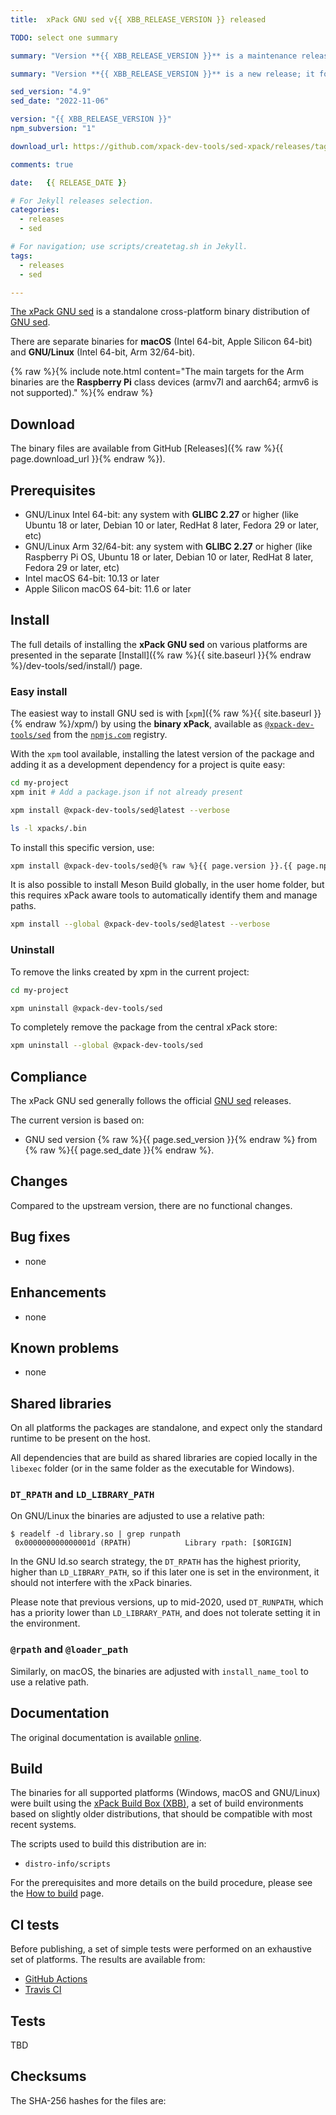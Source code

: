 ```yaml
---
title:  xPack GNU sed v{{ XBB_RELEASE_VERSION }} released

TODO: select one summary

summary: "Version **{{ XBB_RELEASE_VERSION }}** is a maintenance release; it fixes <...>."

summary: "Version **{{ XBB_RELEASE_VERSION }}** is a new release; it follows the upstream release."

sed_version: "4.9"
sed_date: "2022-11-06"

version: "{{ XBB_RELEASE_VERSION }}"
npm_subversion: "1"

download_url: https://github.com/xpack-dev-tools/sed-xpack/releases/tag/v{{ XBB_RELEASE_VERSION }}/

comments: true

date:   {{ RELEASE_DATE }}

# For Jekyll releases selection.
categories:
  - releases
  - sed

# For navigation; use scripts/createtag.sh in Jekyll.
tags:
  - releases
  - sed

---
```


[The xPack GNU sed](https://xpack.github.io/sed/)
is a standalone cross-platform binary distribution of
[GNU sed](https://www.gnu.org/software/sed/).

There are separate binaries for
**macOS** (Intel 64-bit, Apple Silicon 64-bit)
and **GNU/Linux** (Intel 64-bit, Arm 32/64-bit).

{% raw %}{% include note.html content="The main targets for the Arm binaries
are the **Raspberry Pi** class devices (armv7l and aarch64;
armv6 is not supported)." %}{% endraw %}

## Download

The binary files are available from GitHub [Releases]({% raw %}{{ page.download_url }}{% endraw %}).

## Prerequisites

- GNU/Linux Intel 64-bit: any system with **GLIBC 2.27** or higher
  (like Ubuntu 18 or later, Debian 10 or later, RedHat 8 later,
  Fedora 29 or later, etc)
- GNU/Linux Arm 32/64-bit: any system with **GLIBC 2.27** or higher
  (like Raspberry Pi OS, Ubuntu 18 or later, Debian 10 or later, RedHat 8 later,
  Fedora 29 or later, etc)
- Intel macOS 64-bit: 10.13 or later
- Apple Silicon macOS 64-bit: 11.6 or later

## Install

The full details of installing the **xPack GNU sed** on various platforms
are presented in the separate
[Install]({% raw %}{{ site.baseurl }}{% endraw %}/dev-tools/sed/install/) page.

### Easy install

The easiest way to install GNU sed is with
[`xpm`]({% raw %}{{ site.baseurl }}{% endraw %}/xpm/)
by using the **binary xPack**, available as
[`@xpack-dev-tools/sed`](https://www.npmjs.com/package/@xpack-dev-tools/sed)
from the [`npmjs.com`](https://www.npmjs.com) registry.

With the `xpm` tool available, installing
the latest version of the package and adding it as
a development dependency for a project is quite easy:

```sh
cd my-project
xpm init # Add a package.json if not already present

xpm install @xpack-dev-tools/sed@latest --verbose

ls -l xpacks/.bin
```

To install this specific version, use:

```sh
xpm install @xpack-dev-tools/sed@{% raw %}{{ page.version }}.{{ page.npm_subversion }}{% endraw %} --verbose
```

It is also possible to install Meson Build globally, in the user home folder,
but this requires xPack aware tools to automatically identify them and
manage paths.

```sh
xpm install --global @xpack-dev-tools/sed@latest --verbose
```

### Uninstall

To remove the links created by xpm in the current project:

```sh
cd my-project

xpm uninstall @xpack-dev-tools/sed
```

To completely remove the package from the central xPack store:

```sh
xpm uninstall --global @xpack-dev-tools/sed
```

## Compliance

The xPack GNU sed generally follows the official
[GNU sed](https://www.gnu.org/software/sed/) releases.

The current version is based on:

- GNU sed version {% raw %}{{ page.sed_version }}{% endraw %}
from {% raw %}{{ page.sed_date }}{% endraw %}.

## Changes

Compared to the upstream version, there are no functional changes.

## Bug fixes

- none

## Enhancements

- none

## Known problems

- none

## Shared libraries

On all platforms the packages are standalone, and expect only the standard
runtime to be present on the host.

All dependencies that are build as shared libraries are copied locally
in the `libexec` folder (or in the same folder as the executable for Windows).

### `DT_RPATH` and `LD_LIBRARY_PATH`

On GNU/Linux the binaries are adjusted to use a relative path:

```console
$ readelf -d library.so | grep runpath
 0x000000000000001d (RPATH)            Library rpath: [$ORIGIN]
```

In the GNU ld.so search strategy, the `DT_RPATH` has
the highest priority, higher than `LD_LIBRARY_PATH`, so if this later one
is set in the environment, it should not interfere with the xPack binaries.

Please note that previous versions, up to mid-2020, used `DT_RUNPATH`, which
has a priority lower than `LD_LIBRARY_PATH`, and does not tolerate setting
it in the environment.

### `@rpath` and `@loader_path`

Similarly, on macOS, the binaries are adjusted with `install_name_tool` to use a
relative path.

## Documentation

The original documentation is available
[online](https://www.gnu.org/software/sed/manual/).

## Build

The binaries for all supported platforms
(Windows, macOS and GNU/Linux) were built using the
[xPack Build Box (XBB)](https://xpack.github.io/xbb/), a set
of build environments based on slightly older distributions, that should be
compatible with most recent systems.

The scripts used to build this distribution are in:

- `distro-info/scripts`

For the prerequisites and more details on the build procedure, please see the
[How to build](https://github.com/xpack-dev-tools/sed-xpack/blob/xpack/README-MAINTAINER.md) page.

## CI tests

Before publishing, a set of simple tests were performed on an exhaustive
set of platforms. The results are available from:

- [GitHub Actions](https://github.com/xpack-dev-tools/sed-xpack/actions/)
- [Travis CI](https://app.travis-ci.com/github/xpack-dev-tools/sed-xpack/builds/)

## Tests

TBD

## Checksums

The SHA-256 hashes for the files are:
